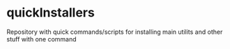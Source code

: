 # quickInstallers
Repository with quick commands/scripts for installing main utilits and other stuff with one command

